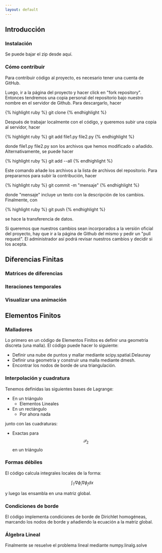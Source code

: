 ```yaml
---
layout: default
---
```


## Introducción

### Instalación

Se puede bajar el zip desde aquí.

### Cómo contribuir

Para contribuir código al proyecto, es necesario tener una cuenta de GitHub.

Luego, ir a la página del proyecto y hacer click en "fork repository". Entonces
tendremos una copia personal del repositorio bajo nuestro nombre en el servidor
de Github. Para descargarlo, hacer 

{% highlight ruby %}
git clone
{% endhighlight %}

Después de trabajar localmente con el código, y queremos subir una copia al servidor, hacer

{% highlight ruby %}
git add file1.py file2.py
{% endhighlight %}

donde file1.py file2.py son los archivos que hemos modificado o añadido. Alternativamente,
se puede hacer

{% highlight ruby %}
git add --all
{% endhighlight %}

Este comando añade los archivos a la lista de archivos del repositorio. Para prepararnos para subir
la contribución, hacer

{% highlight ruby %}
git commit -m "mensaje"
{% endhighlight %}

donde "mensaje" incluye un texto con la descripción de los cambios. Finalmente, con

{% highlight ruby %}
git push
{% endhighlight %}

se hace la transferencia de datos.

Si queremos que nuestros cambios sean incorporados a la versión oficial del proyecto, hay que ir a la
página de Github del mismo y pedir un "pull request". El administrador así podrá revisar nuestros cambios
y decidir si los acepta.

## Diferencias Finitas

### Matrices de diferencias

### Iteraciones temporales

### Visualizar una animación


## Elementos Finitos

### Malladores

Lo primero en un código de Elementos Finitos es definir una geometría discreta (una malla).
El código puede hacer lo siguiente: 
- Definir una nube de puntos y mallar mediante scipy.spatial.Delaunay
- Definir una geometría y construir una malla mediante dmesh.
- Encontrar los nodos de borde de una triangulación.

### Interpolación y cuadratura

Tenemos definidas las siguientes bases de Lagrange:
* En un triángulo
    * Elementos Lineales
* En un rectángulo
    * Por ahora nada

junto con las cuadraturas:
- Exactas para $$\mathcal{P}_2$$ en un triángulo

### Formas débiles

El código calcula integrales locales de la forma:

$$ \int_T \nabla \phi_i \nabla \phi_j dx $$

y luego las ensambla en una matriz global.

### Condiciones de borde

El código implementa condiciones de borde de Dirichlet homogéneas,
marcando los nodos de borde y añadiendo la ecuación a la matriz global.

### Álgebra Lineal

Finalmente se resuelve el problema lineal mediante numpy.linalg.solve
